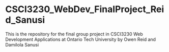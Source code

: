 # CSCI3230_WebDev_FinalProject_Reid_Sanusi
This is the repository for the final group project in CSCI3230 Web Development Applications at Ontario Tech University by Owen Reid and Damilola Sanusi
